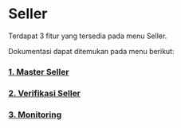 # Seller

Terdapat 3 fitur yang tersedia pada menu Seller.

Dokumentasi dapat ditemukan pada menu berikut:

### [1. Master Seller](/seller/master-seller/)

### [2. Verifikasi Seller](/seller/verifikasi-seller/)

### [3. Monitoring](/seller/monitoring-seller/)
